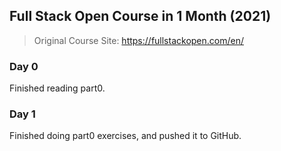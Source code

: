 ## Full Stack Open Course in 1 Month (2021)

> Original Course Site: https://fullstackopen.com/en/

### Day 0

Finished reading part0.

### Day 1

Finished doing part0 exercises, and pushed it to GitHub.
